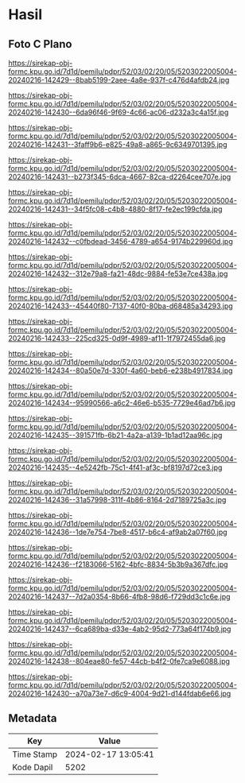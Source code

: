 # Hasil

## Foto C Plano

https://sirekap-obj-formc.kpu.go.id/7d1d/pemilu/pdpr/52/03/02/20/05/5203022005004-20240216-142429--8bab5199-2aee-4a8e-937f-c476d4afdb24.jpg

https://sirekap-obj-formc.kpu.go.id/7d1d/pemilu/pdpr/52/03/02/20/05/5203022005004-20240216-142430--6da96f46-9f69-4c66-ac06-d232a3c4a15f.jpg

https://sirekap-obj-formc.kpu.go.id/7d1d/pemilu/pdpr/52/03/02/20/05/5203022005004-20240216-142431--3faff9b6-e825-49a8-a865-9c6349701395.jpg

https://sirekap-obj-formc.kpu.go.id/7d1d/pemilu/pdpr/52/03/02/20/05/5203022005004-20240216-142431--b273f345-6dca-4667-82ca-d2264cee707e.jpg

https://sirekap-obj-formc.kpu.go.id/7d1d/pemilu/pdpr/52/03/02/20/05/5203022005004-20240216-142431--34f5fc08-c4b8-4880-8f17-fe2ec199cfda.jpg

https://sirekap-obj-formc.kpu.go.id/7d1d/pemilu/pdpr/52/03/02/20/05/5203022005004-20240216-142432--c0fbdead-3456-4789-a654-9174b229960d.jpg

https://sirekap-obj-formc.kpu.go.id/7d1d/pemilu/pdpr/52/03/02/20/05/5203022005004-20240216-142432--312e79a8-fa21-48dc-9884-fe53e7ce438a.jpg

https://sirekap-obj-formc.kpu.go.id/7d1d/pemilu/pdpr/52/03/02/20/05/5203022005004-20240216-142433--45440f80-7137-40f0-80ba-d68485a34293.jpg

https://sirekap-obj-formc.kpu.go.id/7d1d/pemilu/pdpr/52/03/02/20/05/5203022005004-20240216-142433--225cd325-0d9f-4989-af11-1f7972455da6.jpg

https://sirekap-obj-formc.kpu.go.id/7d1d/pemilu/pdpr/52/03/02/20/05/5203022005004-20240216-142434--80a50e7d-330f-4a60-beb6-e238b4917834.jpg

https://sirekap-obj-formc.kpu.go.id/7d1d/pemilu/pdpr/52/03/02/20/05/5203022005004-20240216-142434--95990566-a6c2-46e6-b535-7729e46ad7b6.jpg

https://sirekap-obj-formc.kpu.go.id/7d1d/pemilu/pdpr/52/03/02/20/05/5203022005004-20240216-142435--391571fb-6b21-4a2a-a139-1b1ad12aa96c.jpg

https://sirekap-obj-formc.kpu.go.id/7d1d/pemilu/pdpr/52/03/02/20/05/5203022005004-20240216-142435--4e5242fb-75c1-4f41-af3c-bf8197d72ce3.jpg

https://sirekap-obj-formc.kpu.go.id/7d1d/pemilu/pdpr/52/03/02/20/05/5203022005004-20240216-142436--31a57998-311f-4b86-8164-2d7189725a3c.jpg

https://sirekap-obj-formc.kpu.go.id/7d1d/pemilu/pdpr/52/03/02/20/05/5203022005004-20240216-142436--1de7e754-7be8-4517-b6c4-af9ab2a07f60.jpg

https://sirekap-obj-formc.kpu.go.id/7d1d/pemilu/pdpr/52/03/02/20/05/5203022005004-20240216-142436--f2183066-5162-4bfc-8834-5b3b9a367dfc.jpg

https://sirekap-obj-formc.kpu.go.id/7d1d/pemilu/pdpr/52/03/02/20/05/5203022005004-20240216-142437--7d2a0354-8b66-4fb8-98d6-f729dd3c1c6e.jpg

https://sirekap-obj-formc.kpu.go.id/7d1d/pemilu/pdpr/52/03/02/20/05/5203022005004-20240216-142437--6ca689ba-d33e-4ab2-95d2-773a64f174b9.jpg

https://sirekap-obj-formc.kpu.go.id/7d1d/pemilu/pdpr/52/03/02/20/05/5203022005004-20240216-142438--804eae80-fe57-44cb-b4f2-0fe7ca9e6088.jpg

https://sirekap-obj-formc.kpu.go.id/7d1d/pemilu/pdpr/52/03/02/20/05/5203022005004-20240216-142430--a70a73e7-d6c9-4004-9d21-d144fdab6e66.jpg


## Metadata

| Key        | Value               |
| ---------- | ------------------- |
| Time Stamp | 2024-02-17 13:05:41 |
| Kode Dapil | 5202                |



